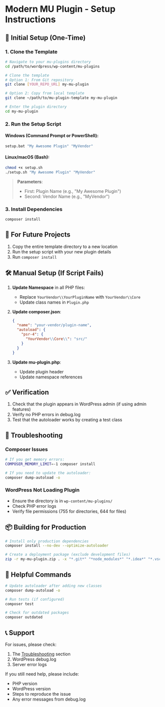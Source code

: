 # Modern MU Plugin - Setup Instructions

## 🏁 Initial Setup (One-Time)

### 1. Clone the Template
```bash
# Navigate to your mu-plugins directory
cd /path/to/wordpress/wp-content/mu-plugins

# Clone the template
# Option 1: From Git repository
git clone [YOUR_REPO_URL] my-mu-plugin

# Option 2: Copy from local template
git clone ~/path/to/mu-plugin-template my-mu-plugin

# Enter the plugin directory
cd my-mu-plugin
```

### 2. Run the Setup Script

#### Windows (Command Prompt or PowerShell):
```cmd
setup.bat "My Awesome Plugin" "MyVendor"
```

#### Linux/macOS (Bash):
```bash
chmod +x setup.sh
./setup.sh "My Awesome Plugin" "MyVendor"
```

> **Parameters**:
> - First: Plugin Name (e.g., "My Awesome Plugin")
> - Second: Vendor Name (e.g., "MyVendor")

### 3. Install Dependencies
```bash
composer install
```

## 🔄 For Future Projects

1. Copy the entire template directory to a new location
2. Run the setup script with your new plugin details
3. Run `composer install`

## 🛠 Manual Setup (If Script Fails)

1. **Update Namespace** in all PHP files:
   - Replace `YourVendor\\YourPluginName` with `YourVendor\\Core`
   - Update class names in `Plugin.php`

2. **Update composer.json**:
   ```json
   {
     "name": "your-vendor/plugin-name",
     "autoload": {
       "psr-4": {
         "YourVendor\\Core\\": "src/"
       }
     }
   }
   ```

3. **Update mu-plugin.php**:
   - Update plugin header
   - Update namespace references

## ✅ Verification

1. Check that the plugin appears in WordPress admin (if using admin features)
2. Verify no PHP errors in debug.log
3. Test that the autoloader works by creating a test class

## 🔧 Troubleshooting

### Composer Issues
```bash
# If you get memory errors:
COMPOSER_MEMORY_LIMIT=-1 composer install

# If you need to update the autoloader:
composer dump-autoload -o
```

### WordPress Not Loading Plugin
- Ensure the directory is in `wp-content/mu-plugins/`
- Check PHP error logs
- Verify file permissions (755 for directories, 644 for files)

## 📦 Building for Production

```bash
# Install only production dependencies
composer install --no-dev --optimize-autoloader

# Create a deployment package (exclude development files)
zip -r my-mu-plugin.zip . -x "*.git*" "*node_modules*" "*.idea*" "*.vscode*" "*tests*" "*.github*"
```

## 🔗 Helpful Commands

```bash
# Update autoloader after adding new classes
composer dump-autoload -o

# Run tests (if configured)
composer test

# Check for outdated packages
composer outdated
```

## 📞 Support

For issues, please check:
1. The [Troubleshooting](#-troubleshooting) section
2. WordPress debug.log
3. Server error logs

If you still need help, please include:
- PHP version
- WordPress version
- Steps to reproduce the issue
- Any error messages from debug.log
